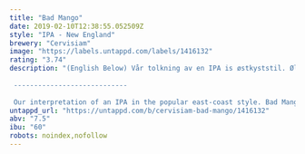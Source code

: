 ```yaml
---
title: "Bad Mango"
date: 2019-02-10T12:38:55.052509Z
style: "IPA - New England"
brewery: "Cervisiam"
image: "https://labels.untappd.com/labels/1416132"
rating: "3.74"
description: "(English Below) Vår tolkning av en IPA is østkyststil. Ølet er brygget med mengder av mosaic-humle, og tilsatt mangopuré for å gi et ekstra tropisk preg. Et saftig og godt brygg, med moderat bitterhet og høy fruktighet. Vår hyllest til østkysten!  ----------------------------  Our interpretation of an IPA in the popular east-coast style. Bad Mango is brewed with a shitload of Mosaic hops, followed post-fermentation by a shitload of Mango puree to give it a tropical boost. A juicy beer, with a moderate bitterness and an extremely high fruitiness. Our tribute to the east coast!"
untappd_url: "https://untappd.com/b/cervisiam-bad-mango/1416132"
abv: "7.5"
ibu: "60"
robots: noindex,nofollow
---
```

